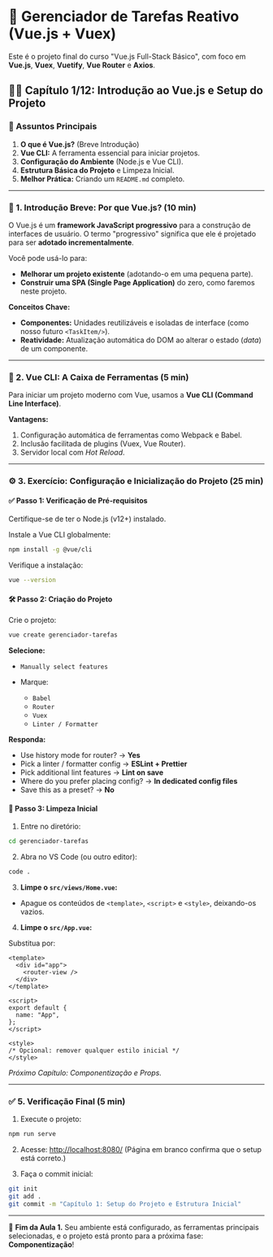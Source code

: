 # 📝 Gerenciador de Tarefas Reativo (Vue.js + Vuex)

Este é o projeto final do curso "Vue.js Full-Stack Básico", com foco em **Vue.js**, **Vuex**, **Vuetify**, **Vue Router** e **Axios**.

## 👨‍🏫 Capítulo 1/12: Introdução ao Vue.js e Setup do Projeto

### 🧩 Assuntos Principais

1. **O que é Vue.js?** (Breve Introdução)
2. **Vue CLI:** A ferramenta essencial para iniciar projetos.
3. **Configuração do Ambiente** (Node.js e Vue CLI).
4. **Estrutura Básica do Projeto** e Limpeza Inicial.
5. **Melhor Prática:** Criando um `README.md` completo.

---

### 📌 1. Introdução Breve: Por que Vue.js? (10 min)

O Vue.js é um **framework JavaScript progressivo** para a construção de interfaces de usuário. O termo "progressivo" significa que ele é projetado para ser **adotado incrementalmente**.

Você pode usá-lo para:

- **Melhorar um projeto existente** (adotando-o em uma pequena parte).
- **Construir uma SPA (Single Page Application)** do zero, como faremos neste projeto.

**Conceitos Chave:**

- **Componentes:** Unidades reutilizáveis e isoladas de interface (como nosso futuro `<TaskItem/>`).
- **Reatividade:** Atualização automática do DOM ao alterar o estado (_data_) de um componente.

---

### 🧰 2. Vue CLI: A Caixa de Ferramentas (5 min)

Para iniciar um projeto moderno com Vue, usamos a **Vue CLI (Command Line Interface)**.

**Vantagens:**

1. Configuração automática de ferramentas como Webpack e Babel.
2. Inclusão facilitada de plugins (Vuex, Vue Router).
3. Servidor local com _Hot Reload_.

---

### ⚙️ 3. Exercício: Configuração e Inicialização do Projeto (25 min)

#### ✅ Passo 1: Verificação de Pré-requisitos

Certifique-se de ter o Node.js (v12+) instalado.

Instale a Vue CLI globalmente:

```bash
npm install -g @vue/cli
```

Verifique a instalação:

```bash
vue --version
```

#### 🛠️ Passo 2: Criação do Projeto

Crie o projeto:

```bash
vue create gerenciador-tarefas
```

**Selecione:**

- `Manually select features`
- Marque:

  - `Babel`
  - `Router`
  - `Vuex`
  - `Linter / Formatter`

**Responda:**

- Use history mode for router? → **Yes**
- Pick a linter / formatter config → **ESLint + Prettier**
- Pick additional lint features → **Lint on save**
- Where do you prefer placing config? → **In dedicated config files**
- Save this as a preset? → **No**

#### 🧹 Passo 3: Limpeza Inicial

1. Entre no diretório:

```bash
cd gerenciador-tarefas
```

2. Abra no VS Code (ou outro editor):

```bash
code .
```

3. **Limpe o `src/views/Home.vue`:**

- Apague os conteúdos de `<template>`, `<script>` e `<style>`, deixando-os vazios.

4. **Limpe o `src/App.vue`:**

Substitua por:

```vue
<template>
  <div id="app">
    <router-view />
  </div>
</template>

<script>
export default {
  name: "App",
};
</script>

<style>
/* Opcional: remover qualquer estilo inicial */
</style>
```

_Próximo Capítulo: Componentização e Props._

---

### ✅ 5. Verificação Final (5 min)

1. Execute o projeto:

```bash
npm run serve
```

2. Acesse: [http://localhost:8080/](http://localhost:8080/)
   (Página em branco confirma que o setup está correto.)

3. Faça o commit inicial:

```bash
git init
git add .
git commit -m "Capítulo 1: Setup do Projeto e Estrutura Inicial"
```

---

🎉 **Fim da Aula 1.** Seu ambiente está configurado, as ferramentas principais selecionadas, e o projeto está pronto para a próxima fase: **Componentização**!
